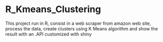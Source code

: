 # R_Kmeans_Clustering
This project run in R, consist in a web scraper from amazon web site, process the data, create clusters using K Means algorithm and show the result with an .API customized with shiny
